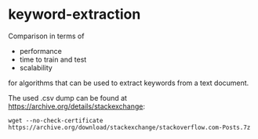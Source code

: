 keyword-extraction
==================

Comparison in terms of  
<ul>
    <li>performance</li>
    <li>time to train and test</li>  
    <li>scalability</li>
</ul>
for algorithms that can be used to extract keywords from a text document.

The used .csv dump can be found at https://archive.org/details/stackexchange:
```
wget --no-check-certificate https://archive.org/download/stackexchange/stackoverflow.com-Posts.7z
```
